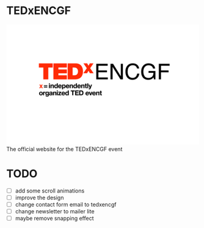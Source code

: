 # TEDxENCGF
!['tedxencgf logo'](public/assets/logo-bg.png)
The official website for the TEDxENCGF event


# TODO 

- [ ] add some scroll animations
- [ ] improve the design
- [ ] change contact form email to tedxencgf
- [ ] change newsletter to mailer lite
- [ ] maybe remove snapping effect

<!-- df -->

<!--  Hi, Everyone.

I’m happy to share that I have joined the team at #TEDxENCGF as a #webdeveloper where i'm working on the official website for this exciting event !

#tedx #webdevelopment -->

<!-- TODO -->
<!-- sponsor carousel animation -->
<!-- some scrolling animations -->
<!-- 404 -->
<!-- edition page -->